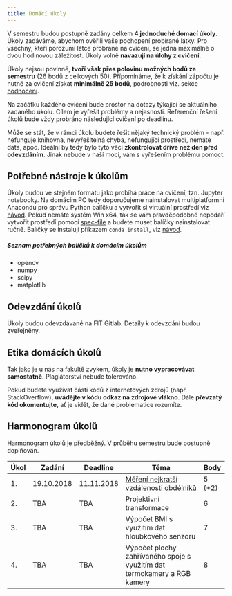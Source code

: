 ```yaml
---
title: Domácí úkoly
---
```


V semestru budou postupně zadány celkem **4 jednoduché domací úkoly**. Úkoly zadáváme, abychom ověřili vaše pochopení probírané látky. Pro všechny, kteří porozumí látce probrané na cvičení, se jedná maximálně o dvou hodinovou záležitost. Úkoly volně **navazují na úlohy z cvičení**.

Úkoly nejsou povinné, **tvoří však přes polovinu možných bodů ze semestru** (26 bodů z celkových 50). Přípomínáme, že k získání zápočtu je nutné za cvičení získat **minimálně 25 bodů**, podrobnosti viz. sekce [hodnocení](../classification/index.md).

Na začátku každého cvičení bude prostor na dotazy týkající se aktuálního zadaného úkolu. Cílem je vyřešit problémy a nejasnosti. Referenční řešení úkolů bude vždy probráno následující cvičení po deadlinu.

Může se stát, že v rámci úkolu budete řešit nějaký technický problém - např. nefunguje knihovna, nevyřešitelná chyba, nefungující  prostředí, nemáte data, apod. Ideální by tedy bylo tyto věci **zkontrolovat dříve než den před odevzdáním**. Jinak nebude v naší moci, vám s vyřešením problému pomoct.

## Potřebné nástroje k úkolům

Úkoly budou ve stejném formátu jako probíhá práce na cvičení, tzn. Jupyter notebooky. Na domácím PC tedy doporučujeme nainstalovat multiplatformní Anacondu pro správu Python balíčku a vytvořit si virtuální prostředí viz [návod](../tutorials/files/1/course-tools-introduction.md). Pokud nemáte systém Win x64, tak se vám pravděpodobně nepodaří vytvořit prostředí pomocí [spec-file](../tutorials/files/1/spec-file.txt) a budete muset balíčky nainstalovat ručně. Balíčky se instalují příkazem `conda install`, viz [návod](https://conda.io/docs/user-guide/tasks/manage-pkgs.html).

##### Seznam potřebných balíčků k domácím úkolům

* opencv
* numpy
* scipy
* matplotlib

## Odevzdání úkolů

Úkoly budou odevzdávané na FIT Gitlab. Detaily k odevzdání budou zveřejněny.

## Etika domácích úkolů

Tak jako je u nás na fakultě zvykem, úkoly je **nutno vypracovávat samostatně.** Plagiátorství nebude tolerováno. 

Pokud budete využívat části kódů z internetových zdrojů (např. StackOverflow), **uvádějte v kódu odkaz na zdrojové vlákno**. Dále **převzatý kód okomentujte,** ať je vidět, že dané problematice rozumíte.

## Harmonogram úkolů

Harmonogram úkolů je předběžný. V průběhu semestru bude postupně doplňován.

| Úkol | Zadání     | Deadline   | Téma                                                         | Body   |
| ---- | ---------- | ---------- | ------------------------------------------------------------ | ------ |
| 1.   | 19.10.2018 | 11.11.2018 | [Měření nejkratší vzdálenosti obdélníků](files/1/1_task.ipynb) | 5 (+2) |
| 2.   | TBA        | TBA        | Projektivní transformace                                     | 6      |
| 3.   | TBA        | TBA        | Výpočet BMI s využitím dat hloubkového senzoru               | 7      |
| 4.   | TBA        | TBA        | Výpočet plochy zahřívaného spoje s využitím dat termokamery a RGB kamery | 8      |

